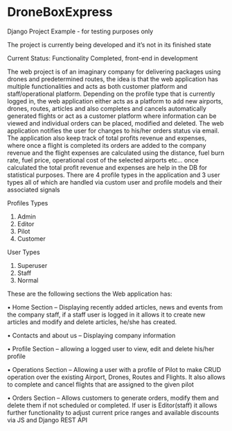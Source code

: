 # DroneBoxExpress
Django Project Example - for testing purposes only

The project is currently being developed and it’s not in its finished state 

Current Status: Functionality Completed, front-end in development 

The web project is of an imaginary company for delivering packages using drones and predetermined routes, the idea is that the web application has multiple functionalities and acts as both customer platform and staff/operational platform. Depending on the profile type that is currently logged in, the web application either acts as a platform to add new airports, drones, routes, articles and also completes and cancels automatically generated flights or act as a customer platform where information can be viewed and individual orders can be placed, modified and deleted. The web application notifies the user for changes to his/her orders status via email. The application also keep track of total profits revenue and expenses, where once a flight is completed its orders are added to the company revenue and the flight expenses are calculated using the distance, fuel burn rate, fuel price, operational cost of the selected airports etc… once calculated the total profit revenue and expenses are help in the DB for statistical purposes.
There are 4 profile types in the application and 3 user types all of which are handled via custom user and profile models and their associated signals

Profiles Types
1.	Admin
2.	Editor
3.	Pilot
4.	Customer
   
User Types
1.	Superuser
2.	Staff
3.	Normal
   
These are the following sections the Web application has:

•	Home Section – Displaying recently added articles, news and events from the company staff, if a staff user is logged in it allows it to create new articles and modify and delete articles, he/she has created.

•	Contacts and about us – Displaying company information 

•	Profile Section – allowing a logged user to view, edit and delete his/her profile 

•	Operations Section – Allowing a user with a profile of Pilot to make CRUD operation over the existing Airport, Drones, Routes and Flights. It also allows to complete and cancel flights that are assigned to the given pilot

•	Orders Section – Allows customers to generate orders, modify them and delete them if not scheduled or completed. If user is Editor(staff) it allows further functionality to adjust current price ranges and available discounts via JS and Django REST API

